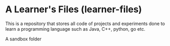 # A Learner's Files (learner-files)

This is a repository that stores all code of projects and experiments done to learn a programming language such as Java, C++, python, go etc.

A sandbox folder
